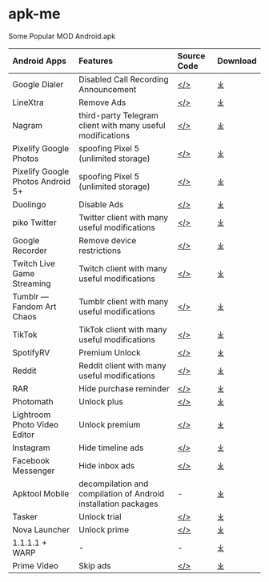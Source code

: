 # apk-me
Some Popular MOD Android.apk

Android Apps|Features|Source Code|Download
:----|:----|:----|:----
Google Dialer|Disabled Call Recording Announcement|[</>](https://github.com/Xposed-Modules-Repo/io.github.vvb2060.callrecording/)|[⤓](https://github.com/arghya339/apk-me/releases?q=Phone+by+Google&expanded=true)
LineXtra|Remove Ads|[</>](https://github.com/yagiyuu/LineXtra/)|[⤓](https://github.com/arghya339/apk-me/releases?q=LineXtra&expanded=true)
Nagram|third-party Telegram client with many useful modifications|[</>](https://github.com/NextAlone/Nagram/tree/main)|[⤓](https://github.com/NextAlone/Nagram/releases/latest)
Pixelify Google Photos|spoofing Pixel 5 (unlimited storage)|[</>](https://github.com/ReVanced/revanced-patches/tree/main/src/main/kotlin/app/revanced/patches/googlephotos)|[⤓](https://github.com/arghya339/apk-me/releases?q=PixelifyUnGoogledPhotos&expanded=true)
Pixelify Google Photos Android 5+|spoofing Pixel 5 (unlimited storage)|[</>](https://github.com/ReVanced/revanced-patches/tree/main/src/main/kotlin/app/revanced/patches/googlephotos)|[⤓](https://github.com/arghya339/apk-me/releases?q=PixelifyUnGoogledPhotos+A5&expanded=true)
Duolingo|Disable Ads|[</>](https://github.com/ReVanced/revanced-patches/tree/main/src/main/kotlin/app/revanced/patches/duolingo)|[⤓](https://github.com/FiorenMas/Revanced-And-Revanced-Extended-Non-Root/releases/download/all/duolingo-revanced.apk)
piko Twitter|Twitter client with many useful modifications|[</>](https://github.com/crimera/piko)|[⤓](https://github.com/crimera/twitter-apk/releases)
Google Recorder|Remove device restrictions|[</>](https://github.com/ReVanced/revanced-patches/tree/main/src/main/kotlin/app/revanced/patches/googlerecorder/restrictions)|[⤓](https://github.com/arghya339/apk-me/releases?q=UnGoogledRecorder&expanded=true)
Twitch Live Game Streaming|Twitch client with many useful modifications|[</>](https://github.com/ReVanced/revanced-patches/tree/main/src/main/kotlin/app/revanced/patches/twitch)|[⤓](https://github.com/FiorenMas/Revanced-And-Revanced-Extended-Non-Root/releases/download/all/twitch-revanced.apk)
Tumblr — Fandom Art Chaos|Tumblr client with many useful modifications|[</>](https://github.com/ReVanced/revanced-patches/tree/main/src/main/kotlin/app/revanced/patches/tumblr)|[⤓](https://github.com/FiorenMas/Revanced-And-Revanced-Extended-Non-Root/releases/download/all/tumblr-revanced.apk)
TikTok|TikTok client with many useful modifications|[</>](https://github.com/ReVanced/revanced-patches/tree/main/src/main/kotlin/app/revanced/patches/tiktok)|[⤓](https://github.com/FiorenMas/Revanced-And-Revanced-Extended-Non-Root/releases/download/all/tiktok-revanced.apk)
SpotifyRV|Premium Unlock|[</>](https://github.com/ReVanced/revanced-patches/tree/main/patches%2Fsrc%2Fmain%2Fkotlin%2Fapp%2Frevanced%2Fpatches%2Fspotify)|[⤓](https://github.com/arghya339/apk-me/releases?q=SpotifyRV&expanded=true)
Reddit|Reddit client with many useful modifications|[</>](https://github.com/inotia00/revanced-patches/tree/revanced-extended/patches/src/main/kotlin/app/revanced/patches/reddit)|[⤓](https://github.com/FiorenMas/Revanced-And-Revanced-Extended-Non-Root/releases/download/all/reddit-revanced-extended.apk)
RAR|Hide purchase reminder|[</>](https://github.com/ReVanced/revanced-patches/tree/main/src/main/kotlin/app/revanced/patches/rar/misc/annoyances/purchasereminder)|[⤓](https://github.com/arghya339/apk-me/releases?q=RAR&expanded=true)
Photomath|Unlock plus|[</>](https://github.com/ReVanced/revanced-patches/tree/main/src/main/kotlin/app/revanced/patches/photomath)|[⤓](https://github.com/arghya339/apk-me/releases?q=Photomath&expanded=true)
Lightroom Photo Video Editor|Unlock premium|[</>](https://github.com/ReVanced/revanced-patches/tree/main/src/main/kotlin/app/revanced/patches/lightroom/misc)|[⤓](https://github.com/arghya339/apk-me/releases?q=Lightroom-Photo-Video-Editor&expanded=true)
Instagram|Hide timeline ads|[</>](https://github.com/ReVanced/revanced-patches/tree/main/src/main/kotlin/app/revanced/patches/instagram/patches)|[⤓](https://github.com/arghya339/apk-me/releases?q=Instagram&expanded=true)
Facebook Messenger|Hide inbox ads|[</>](https://github.com/ReVanced/revanced-patches/tree/main/src/main/kotlin/app/revanced/patches/messenger)|[⤓](https://github.com/arghya339/apk-me/releases?q=Facebook-Messenger&expanded=true)
Apktool Mobile|decompilation and compilation of Android installation packages|-|[⤓](https://github.com/arghya339/apk-me/releases?q=Apktool&expanded=true)
Tasker|Unlock trial|[</>](https://github.com/indrastorms/Dropped-Patches/)|[⤓](https://github.com/arghya339/apk-me/releases?q=Tasker&expanded=true)
Nova Launcher|Unlock prime|[</>](https://github.com/indrastorms/Dropped-Patches/)|[⤓](https://github.com/arghya339/apk-me/releases?q=Nova+Launcher&expanded=true)
1.1.1.1 + WARP|-|-|[⤓](https://github.com/arghya339/apk-me/releases?q=1.1.1.1&expanded=true)
Prime Video|Skip ads|[</>](https://github.com/ReVanced/revanced-patches/tree/dev/patches/src/main/kotlin/app/revanced/patches/primevideo)|[⤓](https://github.com/arghya339/apk-me/releases?q=Prime+Video&expanded=true)
